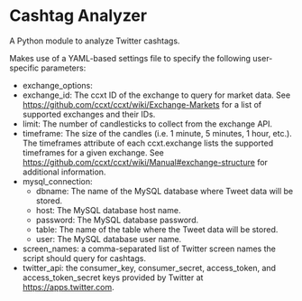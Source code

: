 # Cashtag Analyzer
A Python module to analyze Twitter cashtags.

Makes use of a YAML-based settings file to specify the following user-specific parameters:
- exchange_options: 
 - exchange_id: The ccxt ID of the exchange to query for market data. See https://github.com/ccxt/ccxt/wiki/Exchange-Markets for a list of supported exchanges and their IDs.
 - limit: The number of candlesticks to collect from the exchange API.
 - timeframe: The size of the candles (i.e. 1 minute, 5 minutes, 1 hour, etc.). The timeframes attribute of each ccxt.exchange lists the supported timeframes for a given exchange. See https://github.com/ccxt/ccxt/wiki/Manual#exchange-structure for additional information.
- mysql_connection:
  - dbname: The name of the MySQL database where Tweet data will be stored.
  - host: The MySQL database host name.
  - password: The MySQL database password.
  - table: The name of the table where the Tweet data will be stored.
  - user: The MySQL database user name.
- screen_names: a comma-separated list of Twitter screen names the script should query for cashtags.
- twitter_api: the consumer_key, consumer_secret, access_token, and access_token_secret keys provided by Twitter at https://apps.twitter.com.
